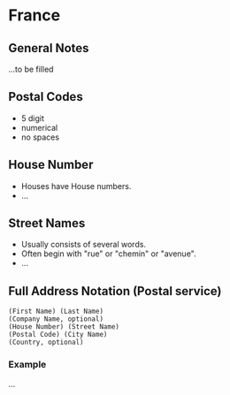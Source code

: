 # France

## General Notes

…to be filled

## Postal Codes

* 5 digit
* numerical
* no spaces

## House Number

* Houses have House numbers.
* …

## Street Names

* Usually consists of several words.
* Often begin with "rue" or "chemin" or "avenue".
* …

## Full Address Notation (Postal service)

```
(First Name) (Last Name)
(Company Name, optional)
(House Number) (Street Name)
(Postal Code) (City Name)
(Country, optional)
```

### Example

…
